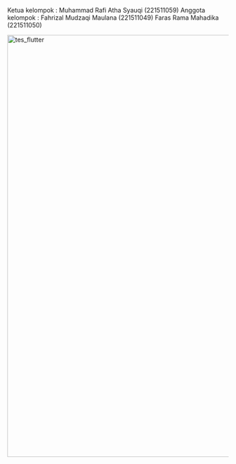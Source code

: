 Ketua kelompok :
Muhammad Rafi Atha Syauqi (221511059)
Anggota kelompok :
Fahrizal Mudzaqi Maulana (221511049)
Faras Rama Mahadika (221511050)

<img width="959" alt="tes_flutter" src="https://github.com/jekforger/PROYEK-4/assets/149549687/f07f356a-d13a-4b80-911e-49b88ea5a1d7">
